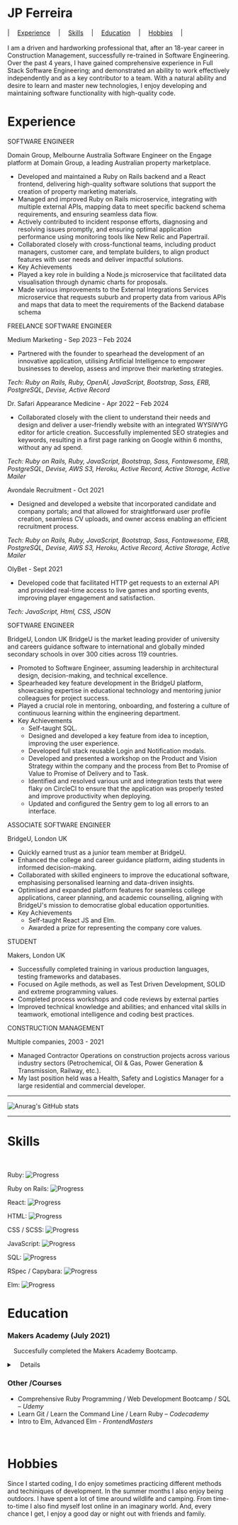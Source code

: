 JP Ferreira
======

|&emsp; [Experience](#exp) &emsp;|&emsp; [Skills](#ski) &emsp;|&emsp; [Education](#edu) &emsp;|&emsp; [Hobbies](#hob) &emsp;|
<br>
<br>
I am a driven and hardworking professional that, after an 18-year career in Construction Management, successfully re-trained in Software Engineering. Over the past 4 years, I have gained comprehensive experience in Full Stack Software Engineering; and demonstrated an ability to work effectively independently and as a key contributor to a team. With a natural ability and desire to learn and master new technologies, I enjoy developing and maintaining software functionality with high-quality code.

# Experience<a name="exp"></a>

SOFTWARE ENGINEER<br>

Domain Group, Melbourne Australia
Software Engineer on the Engage platform at Domain Group, a leading Australian property marketplace.
*	Developed and maintained a Ruby on Rails backend and a React frontend, delivering high-quality software solutions that support the creation of property marketing materials.
*	Managed and improved Ruby on Rails microservice, integrating with multiple external APIs, mapping data to meet specific backend schema requirements, and ensuring seamless data flow.
*	Actively contributed to incident response efforts, diagnosing and resolving issues promptly, and ensuring optimal application performance using monitoring tools like New Relic and Papertrail.
*	Collaborated closely with cross-functional teams, including product managers, customer care, and template builders, to align product features with user needs and deliver impactful solutions.
*	Key Achievements
  *	Played a key role in building a Node.js microservice that facilitated data visualisation through dynamic charts for proposals.
  *	Made various improvements to the External Integrations Services microservice that requests suburb and property data from various APIs and maps that data to meet the requirements of the Backend database schema

FREELANCE SOFTWARE ENGINEER<br>

Medium Marketing - Sep 2023 – Feb 2024
* Partnered with the founder to spearhead the development of an innovative application, utilising Artificial Intelligence to empower businesses to develop, assess and improve their marketing strategies.

*Tech: Ruby on Rails, Ruby, OpenAI, JavaScript, Bootstrap, Sass, ERB, PostgreSQL, Devise, Active Record*

Dr. Safari Appearance Medicine - Apr 2022 – Feb 2024
* Collaborated closely with the client to understand their needs and design and deliver a user-friendly website with an integrated WYSIWYG editor for article creation. Successfully implemented SEO strategies and keywords, resulting in a first page ranking on Google within 6 months, without any ad spend. 

*Tech: Ruby on Rails, Ruby, JavaScript, Bootstrap, Sass, Fontawesome, ERB, PostgreSQL, Devise, AWS S3, Heroku, Active Record, Active Storage, Active Mailer*

Avondale Recruitment	- Oct 2021
* Designed and developed a website that incorporated candidate and company portals; and that allowed for straightforward user profile creation, seamless CV uploads, and owner access enabling an efficient recruitment process.

*Tech: Ruby on Rails, Ruby, JavaScript, Bootstrap, Sass, Fontawesome, ERB, PostgreSQL, Devise, AWS S3, Heroku, Active Record, Active Storage, Active Mailer*
 
OlyBet	- Sept 2021
* Developed code that facilitated HTTP get requests to an external API and provided real-time access to live games and sporting events, improving player engagement and satisfaction. 

*Tech: JavaScript, Html, CSS, JSON*

SOFTWARE ENGINEER<br>

BridgeU, London UK
BridgeU is the market leading provider of university and careers guidance software to international and globally minded secondary schools in over 300 cities across 119 countries. 
* Promoted to Software Engineer, assuming leadership in architectural design, decision-making, and technical excellence.
* Spearheaded key feature development in the BridgeU platform, showcasing expertise in educational technology and mentoring junior colleagues for project success. 
* Played a crucial role in mentoring, onboarding, and fostering a culture of continuous learning within the engineering department.
* Key Achievements
  * Self-taught SQL.
  * Designed and developed a key feature from idea to inception, improving the user experience.
  * Developed full stack reusable Login and Notification modals.
  * Developed and presented a workshop on the Product and Vision Strategy within the company and the process from Bet to Promise of Value to Promise of Delivery and to Task.
  * Identified and resolved various unit and integration tests that were flaky on CircleCI to ensure that the application was properly tested and improve productivity when deploying.
  * Updated and configured the Sentry gem to log all errors to an interface.

ASSOCIATE SOFTWARE ENGINEER<br>

BridgeU, London UK
* Quickly earned trust as a junior team member at BridgeU. 
* Enhanced the college and career guidance platform, aiding students in informed decision-making. 
* Collaborated with skilled engineers to improve the educational software, emphasising personalised learning and data-driven insights. 
* Optimised and expanded platform features for seamless college applications, career planning, and academic counselling, aligning with BridgeU's mission to democratise global education opportunities.
* Key Achievements
  * Self-taught React JS and Elm.
  * Awarded a prize for representing the company core values.

STUDENT<br>

Makers, London UK
* Successfully completed training in various production languages, testing frameworks and databases.
* Focused on Agile methods, as well as Test Driven Development, SOLID and extreme programming values.
* Completed process workshops and code reviews by external parties
* Improved technical knowledge and abilities; and enhanced vital skills in teamwork, emotional intelligence and coding best practices.

CONSTRUCTION MANAGEMENT<br>

Multiple companies, 2003 - 2021
* Managed Contractor Operations on construction projects across various industry sectors (Petrochemical, Oil & Gas, Power Generation & Transmission, Railway, etc.).
* My last position held was a Health, Safety and Logistics Manager for a large residential and commercial developer.

---

![Anurag's GitHub stats](https://github-readme-stats.vercel.app/api?username=GoWebMe2020&show_icons=true&theme=radical&count_private=true)

---

# Skills<a name="ski"></a>
<br>

Ruby:
<img src="https://geps.dev/progress/85?dangerColor=800000&warningColor=ff9900&successColor=006600" alt="Progress"><br>

Ruby on Rails:
<img src="https://geps.dev/progress/75?dangerColor=800000&warningColor=ff9900&successColor=006600" alt="Progress"><br>

React:
<img src="https://geps.dev/progress/80?dangerColor=800000&warningColor=ff9900&successColor=006600" alt="Progress"><br>

HTML:
<img src="https://geps.dev/progress/85?dangerColor=800000&warningColor=ff9900&successColor=006600" alt="Progress"><br>

CSS / SCSS:
<img src="https://geps.dev/progress/80?dangerColor=800000&warningColor=ff9900&successColor=006600" alt="Progress"><br>

JavaScript:
<img src="https://geps.dev/progress/80?dangerColor=800000&warningColor=ff9900&successColor=006600" alt="Progress"><br>

SQL:
<img src="https://geps.dev/progress/65?dangerColor=800000&warningColor=ff9900&successColor=006600" alt="Progress"><br>

RSpec / Capybara:
<img src="https://geps.dev/progress/70?dangerColor=800000&warningColor=ff9900&successColor=006600" alt="Progress"><br>

Elm:
<img src="https://geps.dev/progress/70?dangerColor=800000&warningColor=ff9900&successColor=006600" alt="Progress"><br>

# Education<a name="edu"></a>

### **Makers Academy** (July 2021)

&emsp;Succesfully completed the Makers Academy Bootcamp.
<details closed>
  <summary>&emsp;Details</summary>
  <ul>
    <li>Successfully completed training in many production languages, testing frameworks and databases including Ruby,
  Ruby on Rails, Javascript, RSpec, Capybara, Jasmine, Git, Command Line, PostgreSQL and Mongo DB</li>
    <li>Focused on working in an Agile manner, as well as Test Driven Development, SOLID and extreme programming values</li>
    <li>Completed process workshops and code reviews by external parties. These confirmed clear, easy to read code and a
  methodical approach to problem solving</li>
    <li>Improved technical knowledge and abilities; and enhanced vital skills in teamwork, emotional intelligence and coding
  best practice</li>
    <li>Invited to design and present workshops to cohort members on CSS</li>
    <li>Selected as a mentor for new Makers students</li>
  </ul>
</details>

### **Other /Courses**

*	Comprehensive Ruby Programming / Web Development Bootcamp / SQL – <em>Udemy</em>
*	Learn Git / Learn the Command Line / Learn Ruby – <em>Codecademy</em>
*	Intro to Elm, Advanced Elm - <em>FrontendMasters</em>
<br>

# Hobbies<a name="hob"></a>
Since I started coding, I do enjoy sometimes practicing different methods and techiniques of development. In the summer months I also enjoy being outdoors. I have spent a lot of time around wildlife and camping. From time-to-time I also find myself lost online in an imaginary world. And, every chance I get, I enjoy a good day or night out with friends and family.
<br>
